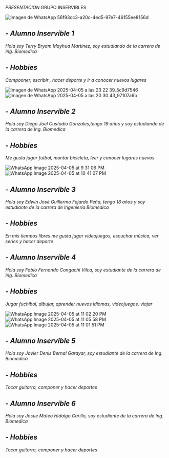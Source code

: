 *PRESENTACION*
GRUPO INSERVIBLES

![Imagen de WhatsApp 56f93cc3-a20c-4ed5-97e7-46155ee8156d](https://github.com/user-attachments/assets/e5c74bc8-a5a1-4f06-8298-bce0a7d6427e)



## ***- Alumno Inservible 1***
*Hola soy Terry Bryam Mayhua Martinez, soy estudiando de la carrera de Ing. Biomedica*

## ***- Hobbies*** 
*Compooner, escribir , hacer deporte y ir a conocer nuevos lugares*

![Imagen de WhatsApp 2025-04-05 a las 23 22 39_5c9d7546](https://github.com/user-attachments/assets/94b02719-cf0d-438e-80a5-bd17aef5a56d)![Imagen de WhatsApp 2025-04-05 a las 20 30 43_97107a6b](https://github.com/user-attachments/assets/2f4428fb-1773-4388-b9c1-b1a427ca1351)

## ***- Alumno Inservible 2***
*Hola soy Diego Joel Custodio Gonzales,tengo 19 años y soy estudiando de la carrera de Ing. Biomedica*

## ***- Hobbies*** 
*Me gusta jugar futbol, montar bicicleta, leer y conocer lugares nuevos*

![WhatsApp Image 2025-04-05 at 9 31 06 PM](https://github.com/user-attachments/assets/aa1d62cc-4357-4c9b-a877-3ee4746438e4) ![WhatsApp Image 2025-04-05 at 10 41 07 PM](https://github.com/user-attachments/assets/466b2d48-f6ff-4b3b-bd63-bb9b21580cac)



## ***- Alumno Inservible 3***
*Hola soy Edwin José Guillermo Fajardo Peña, tengo 18 años y soy estudiante de la carrera de Ingeniería Biomédica*

## ***- Hobbies*** 
*En mis tiempos libres me gusta jugar videojuegos, escuchar música, ver series y hacer deporte*





## ***- Alumno Inservible 4***
*Hola soy Fabio Fernando Congachi Vilca, soy estudiante de la carrera de Ing. Biomedica*

## ***- Hobbies*** 
*Jugar fuchibol, dibujar, aprender nuevos idiomas, videojuegos, viajar*

![WhatsApp Image 2025-04-05 at 11 02 20 PM](https://github.com/user-attachments/assets/1a3d13c2-f026-4cdc-b040-a3b153458d1c)
![WhatsApp Image 2025-04-05 at 11 05 58 PM](https://github.com/user-attachments/assets/02458038-647c-4ff6-a6fc-b427efd057ac)
![WhatsApp Image 2025-04-05 at 11 01 51 PM](https://github.com/user-attachments/assets/e85557d6-d2b5-47a4-9169-a645b671b43f)




## ***- Alumno Inservible 5***
*Hola soy Javier Denis Bernal Garayar, soy estudiante de la carrera de Ing. Biomedica*

## ***- Hobbies*** 
*Tocar guitarra, componer y hacer deportes*



## ***- Alumno Inservible 6***
*Hola soy Josue Mateo Hidalgo Carillo, soy estudiante de la carrera de Ing. Biomedica*

## ***- Hobbies*** 
*Tocar guitarra, componer y hacer deportes*



